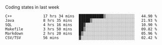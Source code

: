 Coding states in last week

<!--START_SECTION:waka-->

```text
C++              17 hrs 34 mins  ███████████▒░░░░░░░░░░░░░   44.90 %
Java             8 hrs 35 mins   █████▒░░░░░░░░░░░░░░░░░░░   21.93 %
SQL              4 hrs 16 mins   ██▓░░░░░░░░░░░░░░░░░░░░░░   10.90 %
Makefile         3 hrs 50 mins   ██▒░░░░░░░░░░░░░░░░░░░░░░   09.82 %
Markdown         2 hrs 20 mins   █▒░░░░░░░░░░░░░░░░░░░░░░░   05.96 %
CSV/TSV          56 mins         ▓░░░░░░░░░░░░░░░░░░░░░░░░   02.42 %
```

<!--END_SECTION:waka-->
